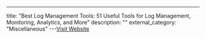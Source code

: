 ---
title: "Best Log Management Tools: 51 Useful Tools for Log Management, Monitoring, Analytics, and More"
description: ""
external_category: "Miscellaneous"
---[Visit Website](https://stackify.com/best-log-management-tools/)


